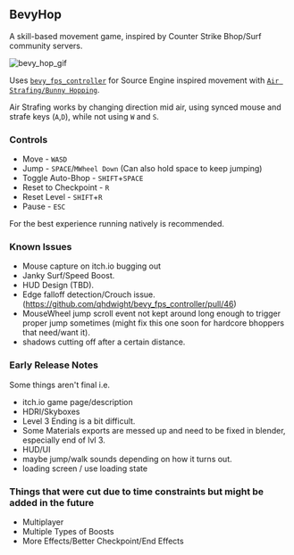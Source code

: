 
## BevyHop

A skill-based movement game, inspired by Counter Strike Bhop/Surf community servers.

![bevy_hop_gif](bevy_hop_gif.gif)

Uses [`bevy_fps_controller`](https://github.com/qhdwight/bevy_fps_controller) for Source Engine inspired movement with [`Air Strafing/Bunny Hopping`](https://adrianb.io/2015/02/14/bunnyhop.html).

Air Strafing works by changing direction mid air, using synced mouse and strafe keys (`A`,`D`), while not using `W` and `S`.


### Controls

- Move - `WASD`
- Jump - `SPACE`/`MWheel Down` (Can also hold space to keep jumping)
- Toggle Auto-Bhop - `SHIFT`+`SPACE`
- Reset to Checkpoint - `R`
- Reset Level - `SHIFT`+`R`
- Pause - `ESC`

For the best experience running natively is recommended.

### Known Issues

- Mouse capture on itch.io bugging out
- Janky Surf/Speed Boost.
- HUD Design (TBD).
- Edge falloff detection/Crouch issue. (https://github.com/qhdwight/bevy_fps_controller/pull/46)
- MouseWheel jump scroll event not kept around long enough to trigger proper jump sometimes (might fix this one soon for hardcore bhoppers that need/want it).
- shadows cutting off after a certain distance.

### Early Release Notes

Some things aren't final i.e.
 - itch.io game page/description
 - HDRI/Skyboxes
 - Level 3 Ending is a bit difficult.
 - Some Materials exports are messed up and need to be fixed in blender, especially end of lvl 3.
 - HUD/UI
 - maybe jump/walk sounds depending on how it turns out.
 - loading screen / use loading state


### Things that were cut due to time constraints but might be added in the future

- Multiplayer
- Multiple Types of Boosts
- More Effects/Better Checkpoint/End Effects



